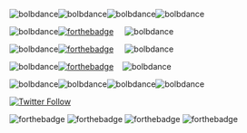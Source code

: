 ![bolbdance](https://cdn.discordapp.com/emojis/422087870464131082.gif)![bolbdance](https://cdn.discordapp.com/emojis/422087870464131082.gif)![bolbdance](https://cdn.discordapp.com/emojis/422087870464131082.gif)![bolbdance](https://cdn.discordapp.com/emojis/422087870464131082.gif)

![bolbdance](https://cdn.discordapp.com/emojis/422087870464131082.gif)[![forthebadge](https://forthebadge.com/images/badges/contains-cat-gifs.svg)](https://forthebadge.com)     ![bolbdance](https://cdn.discordapp.com/emojis/422087870464131082.gif)

![bolbdance](https://cdn.discordapp.com/emojis/422087870464131082.gif)[![forthebadge](https://forthebadge.com/images/badges/mom-made-pizza-rolls.svg)](https://forthebadge.com)     ![bolbdance](https://cdn.discordapp.com/emojis/422087870464131082.gif)

![bolbdance](https://cdn.discordapp.com/emojis/422087870464131082.gif)[![forthebadge](https://forthebadge.com/images/badges/built-with-swag.svg)](https://forthebadge.com)           ![bolbdance](https://cdn.discordapp.com/emojis/422087870464131082.gif)
	
![bolbdance](https://cdn.discordapp.com/emojis/422087870464131082.gif)![bolbdance](https://cdn.discordapp.com/emojis/422087870464131082.gif)![bolbdance](https://cdn.discordapp.com/emojis/422087870464131082.gif)![bolbdance](https://cdn.discordapp.com/emojis/422087870464131082.gif)

[![Twitter Follow](https://img.shields.io/twitter/follow/dm4uz3.svg?style=social&label=Follow)](https://twitter.com/dm4uz3)


![forthebadge](https://forthebadge.com/images/badges/built-by-neckbeards.svg)
![forthebadge](https://forthebadge.com/images/badges/built-with-swag.svg)
![forthebadge](https://forthebadge.com/images/badges/fuck-it-ship-it.svg)
![forthebadge](https://forthebadge.com/images/badges/powered-by-electricity.svg)

